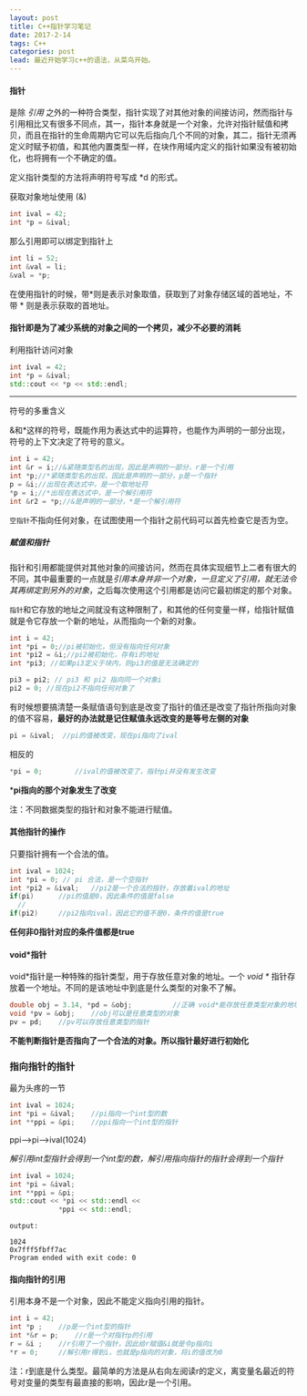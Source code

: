 ```yaml
---
layout: post
title: C++指针学习笔记
date: 2017-2-14
tags: C++
categories: post
lead: 最近开始学习c++的语法，从菜鸟开始。
---
```


#### 指针

是除 *引用* 之外的一种符合类型，指针实现了对其他对象的间接访问，然而指针与引用相比又有很多不同点，其一，指针本身就是一个对象，允许对指针赋值和拷贝，而且在指针的生命周期内它可以先后指向几个不同的对象，其二，指针无须再定义时赋予初值，和其他内置类型一样，在块作用域内定义的指针如果没有被初始化，也将拥有一个不确定的值。

定义指针类型的方法将声明符号写成 *d 的形式。

获取对象地址使用 (&)

```c++
int ival = 42;
int *p = &ival;
```

那么引用即可以绑定到指针上

```c++
int li = 52;
int &val = li;
&val = *p;
```

在使用指针的时候，带*则是表示对象取值，获取到了对象存储区域的首地址，不带 * 则是表示获取的首地址。

#### 指针即是为了减少系统的对象之间的一个拷贝，减少不必要的消耗

利用指针访问对象

```c++
int ival = 42;
int *p = &ival;
std::cout << *p << std::endl;
```

----

符号的多重含义

&和*这样的符号，既能作用为表达式中的运算符，也能作为声明的一部分出现，符号的上下文决定了符号的意义。

```c++
int i = 42;
int &r = i;//&紧随类型名的出现，因此是声明的一部分，r是一个引用
int *p;//*紧随类型名的出现，因此是声明的一部分，p是一个指针
p = &i;//出现在表达式中，是一个取地址符
*p = i;//*出现在表达式中，是一个解引用符
int &r2 = *p;//&是声明的一部分，*是一个解引用符
```

`空指针`不指向任何对象，在试图使用一个指针之前代码可以首先检查它是否为空。

##### 赋值和指针

指针和引用都能提供对其他对象的间接访问，然而在具体实现细节上二者有很大的不同，其中最重要的一点就是*引用本身并非一个对象，一旦定义了引用，就无法令其再绑定到另外的对象*，之后每次使用这个引用都是访问它最初绑定的那个对象。

`指针`和它存放的地址之间就没有这种限制了，和其他的任何变量一样，给指针赋值就是令它存放一个新的地址，从而指向一个新的对象。

```c++
int i = 42;
int *pi = 0;//pi被初始化，但没有指向任何对象
int *pi2 = &i;//pi2被初始化，存有i的地址
int *pi3; //如果pi3定义于块内，则pi3的值是无法确定的

pi3 = pi2; // pi3 和 pi2 指向同一个对象i
pi2 = 0; //现在pi2不指向任何对象了
```

有时候想要搞清楚一条赋值语句到底是改变了指针的值还是改变了指针所指向对象的值不容易，**最好的办法就是记住赋值永远改变的是等号左侧的对象**

```c++
pi = &ival;  //pi的值被改变，现在pi指向了ival
```

相反的

```c++
*pi = 0; 		//ival的值被改变了，指针pi并没有发生改变
```

***pi指向的那个对象发生了改变**

注：不同数据类型的指针和对象不能进行赋值。

#### 其他指针的操作

只要指针拥有一个合法的值。

```c++
int ival = 1024;
int *pi = 0; // pi 合法，是一个空指针
int *pi2 = &ival;	//pi2是一个合法的指针，存放着ival的地址
if(pi)		//pi的值是0，因此条件的值是false
  //
if(pi2)		//pi2指向ival，因此它的值不是0，条件的值是true
```

**任何非0指针对应的条件值都是true**

#### void*指针 

void*指针是一种特殊的指针类型，用于存放任意对象的地址。一个 _void *_ 指针存放着一个地址。不同的是该地址中到底是什么类型的对象不了解。

```c++
double obj = 3.14, *pd = &obj;			//正确 void*能存放任意类型对象的地址
void *pv = &obj;	//obj可以是任意类型的对象
pv = pd;	//pv可以存放任意类型的指针
```

**不能判断指针是否指向了一个合法的对象。所以指针最好进行初始化**

### 指向指针的指针

最为头疼的一节

```c++
int ival = 1024;
int *pi = &ival; 	//pi指向一个int型的数
int **ppi = &pi;	//ppi指向一个int型的指针		
```

ppi—>pi—>ival(1024)

*解引用int型指针会得到一个int型的数，解引用指向指针的指针会得到一个指针*

```c++
int ival = 1024;
int *pi = &ival;
int **ppi = &pi;
std::cout << *pi << std::endl <<
 		    *ppi << std::endl;

```

`output:` 

```shell
1024
0x7fff5fbff7ac
Program ended with exit code: 0
```

#### 指向指针的引用

引用本身不是一个对象，因此不能定义指向引用的指针。

```c++
int i = 42;
int *p ;	//p是一个int型的指针
int *&r = p;	//r是一个对指针p的引用
r = &i ;	//r引用了一个指针，因此给r赋值&i就是令p指向i
*r = 0;		//解引用r得到i，也就是p指向的对象，将i的值改为0
```

注：r到底是什么类型。最简单的方法是从右向左阅读r的定义，离变量名最近的符号对变量的类型有最直接的影响，因此r是一个引用。